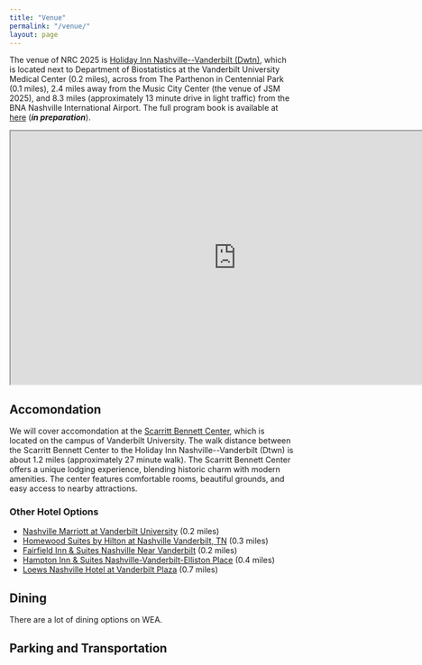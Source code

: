 ```yaml
---
title: "Venue"
permalink: "/venue/"
layout: page
---
```


The venue of NRC 2025 is [Holiday Inn Nashville--Vanderbilt (Dwtn)](https://www.ihg.com/holidayinn/hotels/us/en/nashville/bnavb/hoteldetail?cm_mmc=GoogleMaps-_-HI-_-US-_-BNAVB), which is located next to Department of Biostatistics at the Vanderbilt University Medical Center (0.2 miles), across from The Parthenon in Centennial Park (0.1 miles), 2.4 miles away from the Music City Center (the venue of JSM 2025), and 8.3 miles (approximately 13 minute drive in light traffic) from the BNA Nashville International Airport. The full program book is available at [here]() (***in preparation***).

<iframe src="https://nrc2025.github.io/vuleafmap.html" width="800" height="450"></iframe>

## Accomondation

We will cover accomondation at the [Scarritt Bennett Center](https://scarrittbennett.org/), which is located on the campus of Vanderbilt University. The walk distance between the Scarritt Bennett Center to the Holiday Inn Nashville--Vanderbilt (Dtwn) is about 1.2 miles (approximately 27 minute walk). The Scarritt Bennett Center offers a unique lodging experience, blending historic charm with modern amenities. The center features comfortable rooms, beautiful grounds, and easy access to nearby attractions.

### Other Hotel Options

- [Nashville Marriott at Vanderbilt University](https://www.marriott.com/en-us/hotels/bnaav-nashville-marriott-at-vanderbilt-university/overview/) (0.2 miles)
- [Homewood Suites by Hilton at Nashville Vanderbilt, TN](https://www.hilton.com/en/hotels/bnavbhw-homewood-suites-nashville-vanderbilt-tn/?SEO_id=GMB-AMER-HG-BNAVBHW&y_source=1_MjA4MzI0OC03MTUtbG9jYXRpb24ud2Vic2l0ZQ%3D%3D) (0.3 miles)
- [Fairfield Inn & Suites Nashville Near Vanderbilt](https://www.marriott.com/en-us/hotels/bnafo-fairfield-inn-and-suites-nashville-near-vanderbilt/overview/) (0.2 miles)
- [Hampton Inn & Suites Nashville-Vanderbilt-Elliston Place](https://www.hilton.com/en/hotels/bnauvhx-hampton-suites-nashville-vanderbilt-elliston-place/) (0.4 miles)
- [Loews Nashville Hotel at Vanderbilt Plaza](https://www.loewshotels.com/vanderbilt-hotel) (0.7 miles)

## Dining

There are a lot of dining options on WEA.

## Parking and Transportation

